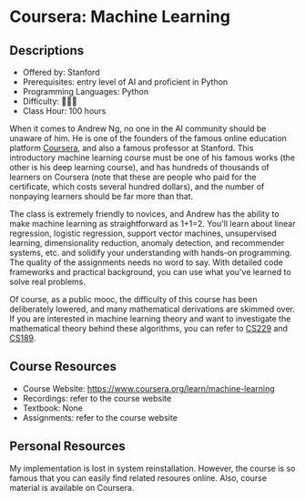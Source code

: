 # Coursera: Machine Learning

## Descriptions

- Offered by: Stanford
- Prerequisites: entry level of AI and proficient in Python
- Programming Languages: Python
- Difficulty: 🌟🌟🌟
- Class Hour: 100 hours

When it comes to Andrew Ng, no one in the AI community should be unaware of him. He is one of the founders of the famous online education platform [Coursera](https://www.coursera.org), and also a famous professor at Stanford. This introductory machine learning course must be one of his famous works (the other is his deep learning course), and has hundreds of thousands of learners on Coursera (note that these are people who paid for the certificate, which costs several hundred dollars), and the number of nonpaying learners should be far more than that.

The class is extremely friendly to novices, and Andrew has the ability to make machine learning as straightforward as 1+1=2. You'll learn about linear regression, logistic regression, support vector machines, unsupervised learning, dimensionality reduction, anomaly detection, and recommender systems, etc. and solidify your understanding with hands-on programming. The quality of the assignments needs no word to say. With detailed code frameworks and practical background, you can use what you've learned to solve real problems.

Of course, as a public mooc, the difficulty of this course has been deliberately lowered, and many mathematical derivations are skimmed over. If you are interested in machine learning theory and want to investigate the mathematical theory behind these algorithms, you can refer to [CS229](./CS229.md) and [CS189](./CS189.md).

## Course Resources

- Course Website: <https://www.coursera.org/learn/machine-learning>
- Recordings: refer to the course website
- Textbook: None
- Assignments: refer to the course website

## Personal Resources

My implementation is lost in system reinstallation. However, the course is so famous that you can easily find related resoures online. Also, course material is available on Coursera.
